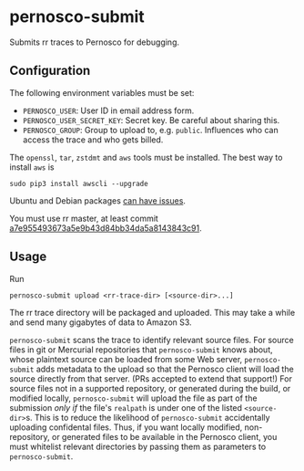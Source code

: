 # pernosco-submit

Submits rr traces to Pernosco for debugging.

## Configuration

The following environment variables must be set:
* `PERNOSCO_USER`: User ID in email address form.
* `PERNOSCO_USER_SECRET_KEY`: Secret key. Be careful about sharing this.
* `PERNOSCO_GROUP`: Group to upload to, e.g. `public`. Influences who can access the trace and who gets billed.

The `openssl`, `tar`, `zstdmt` and `aws` tools must be installed. The best way to install `aws` is
```
sudo pip3 install awscli --upgrade
```
Ubuntu and Debian packages [can have issues](https://github.com/aws/aws-cli/issues/2403).

You must use rr master, at least commit [a7e955493673a5e9b43d84bb34da5a8143843c91](https://github.com/mozilla/rr/commit/a7e955493673a5e9b43d84bb34da5a8143843c91).

## Usage

Run
```
pernosco-submit upload <rr-trace-dir> [<source-dir>...]
```
The rr trace directory will be packaged and uploaded. This may take a while and send many gigabytes of data to Amazon S3.

`pernosco-submit` scans the trace to identify relevant source files. For source files in git or Mercurial repositories that `pernosco-submit` knows about, whose plaintext source can be loaded from some Web server, `pernosco-submit` adds metadata to the upload so that the Pernosco client will load the source directly from that server. (PRs accepted to extend that support!) For source files not in a supported repository, or generated during the build, or modified locally, `pernosco-submit` will upload the file as part of the submission *only if* the file's `realpath` is under one of the listed `<source-dir>`s. This is to reduce the likelihood of `pernosco-submit` accidentally uploading confidental files. Thus, if you want locally modified, non-repository, or generated files to be available in the Pernosco client, you must whitelist relevant directories by passing them as parameters to `pernosco-submit`.
